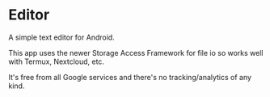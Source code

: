 # Editor

A simple text editor for Android.  
  
This app uses the newer Storage Access Framework for file io so works well with Termux, Nextcloud, etc.

It's free from all Google services and there's no tracking/analytics of any kind.